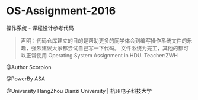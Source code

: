 # OS-Assignment-2016 
 操作系统 - 课程设计参考代码

>声明：代码仓库建立的目的是帮助更多的同学体会到编写操作系统文件的乐趣，强烈建议大家都尝试自己写一下代码。
文件系统为完工，其他的都可以正常使用
Operating System Assignment in HDU. Teacher:ZWH

@Author Scorpion

@PowerBy  ASA

@University HangZhou Dianzi University | 杭州电子科技大学

